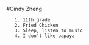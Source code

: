 #Cindy Zheng

       1. 11th grade
       2. Fried Chicken
       3. Sleep, listen to music
       4. I don't like papaya